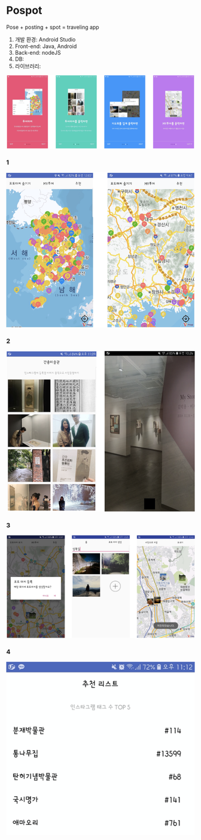 # Pospot
Pose + posting + spot = traveling app

1. 개발 환경:	Android Studio
2. Front-end: Java, Android
3. Back-end: nodeJS
4. DB: 
5. 라이브러리: 

<img src="https://github.com/jiniC/Pospot/blob/master/screenshot/pospot_0.png" width="800">

### 1
<img src="https://github.com/jiniC/Pospot/blob/master/screenshot/pospot_1.png" width="600">

### 2
<img src="https://github.com/jiniC/Pospot/blob/master/screenshot/pospot_2.png" width="600">

### 3
<img src="https://github.com/jiniC/Pospot/blob/master/screenshot/pospot_3.png" width="600">

### 4
<img src="https://github.com/jiniC/Pospot/blob/master/screenshot/pospot_4.png" width="600">
